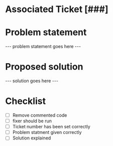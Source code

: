 # Associated Ticket [###]

# Problem statement

--- problem statement goes here ---

# Proposed solution

--- solution goes here ---

# Checklist

- [ ] Remove commented code
- [ ] fixer should be run
- [ ] Ticket number has been set correctly
- [ ] Problem statment given correctly
- [ ] Solution explained
